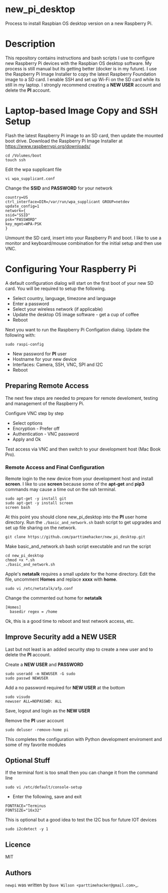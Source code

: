 # new_pi_desktop

Process to install Raspbian OS desktop version on a new Raspberry Pi.

# Description

This repository contains instructions and bash scripts I use to configure new Raspberry Pi devices with the Raspbian OS desktop software. My process is still manual but its getting better (docker is in my future). I use the Raspberry Pi Image Installer to copy the latest Raspberry Foundation image to a SD card. I enable SSH and set up Wi-Fi on the SD card while its still in my laptop. I strongly recommend creating a **NEW USER** account and delete the **PI** account. 

# Laptop-based Image Copy and SSH Setup

Flash the latest Raspberry Pi image to an SD card, then update the mounted boot drive. Download the Raspberry Pi Image Installer at https://www.raspberrypi.org/downloads/

```
cd /Volumes/boot
touch ssh
```
Edit the wpa supplicant file
```
vi wpa_supplicant.conf
```
Change the **SSID** and **PASSWORD** for your network
```
country=US
ctrl_interface=DIR=/var/run/wpa_supplicant GROUP=netdev
update_config=1
network={
ssid="SSID"
psk="PASSWORD"
key_mgmt=WPA-PSK
}
```
Unmount the SD card, insert into your Raspberry Pi and boot.  I like to use a monitor and keyboard/mouse combination for the initial setup and then use VNC. 

# Configuring Your Raspberry Pi

A default configuration dialog will start on the first boot of your new SD card. You will be required to setup the following.

* Select country, language, timezone and language
* Enter a password
* Select your wireless network (if applicable)
* Update the desktop OS image software - get a cup of coffee
* Reboot 

Next you want to run the Raspberry Pi Configation dialog. Update the following with:

```
sudo raspi-config
```
* New password for **PI** user
* Hostname for your new device
* Interfaces: Camera, SSH, VNC, SPI and I2C
* Reboot

## Preparing Remote Access

The next few steps are needed to prepare for remote develoment, testing and management of the Raspberry Pi. 

Configure VNC step by step

* Select options
* Encryption - Prefer off
* Authentication - VNC password
* Apply and Ok

Test access via VNC and then switch to your development host (Mac Book Pro).

### Remote Access and Final Configuration

Remote login to the new device from your development host and install **screen**. I like to use **screen** because some of the **apt-get** and **pip3** commands may cause a time out on the ssh terminal.

```
sudo apt-get -y install git
sudo apt-get -y install screen
screen bash
```

At this point you should clone new_pi_desktop into the **PI** user home directory. Run the `./basic_and_network.sh` bash script to get upgrades and set up file sharing on the network.

```
git clone https://github.com/parttimehacker/new_pi_desktop.git
```
Make basic_and_network.sh bash script executable and run the script
```
cd new_pi_desktop
chmod +x *.sh
./basic_and_network.sh
```
Apple's **netatalk** requires a small update for the home directory. Edit the file, uncomment **Homes** and replace **xxxx** with **home**.

```
sudo vi /etc/netatalk/afp.conf
```
Change the commented out home for **netatalk**
```
[Homes]
  basedir regex = /home
```
Ok, this is a good time to reboot and test network access, etc.

## Improve Security add a NEW USER
Last but not least is an added security step to create a new user and to delete the **PI** account.

Create a **NEW USER** and **PASSWORD**
```
sudo useradd -m NEWUSER -G sudo
sudo passwd NEWUSER
```
Add a no password required for **NEW USER** at the bottom
```
sudo visudo
newuser ALL=NOPASSWD: ALL
```
Save, logout and login as the **NEW USER**

Remove the **PI** user account 

```
sudo deluser -remove-home pi
```

This completes the configuration with Python development enviroment and some of my favorite modules

## Optional Stuff

If the terminal font is too small then you can change it from the command line
```
sudo vi /etc/default/console-setup 
```
- Enter the following, save and exit
```
FONTFACE="Terminus
FONTSIZE="16x32"
```
This is optional but a good idea to test the I2C bus for future IOT devices
```
sudo i2cdetect -y 1
```
Licence
-------

MIT

Authors
-------

`newpi` was written by `Dave Wilson <parttimehacker@gmail.com>`_.


